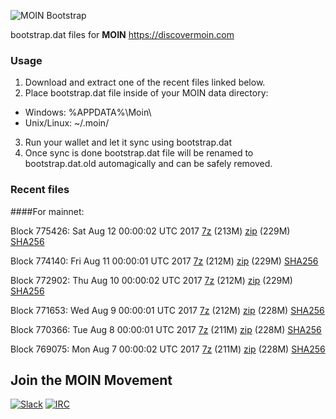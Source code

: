 ![MOIN Bootstrap](https://i.imgur.com/KjM1jMp.jpg)

bootstrap.dat files for **MOIN** https://discovermoin.com

### Usage

1. Download and extract one of the recent files linked below.
2. Place bootstrap.dat file inside of your MOIN data directory:
 - Windows: %APPDATA%\Moin\
 - Unix/Linux: ~/.moin/
3. Run your wallet and let it sync using bootstrap.dat
4. Once sync is done bootstrap.dat file will be renamed to bootstrap.dat.old automagically and can be safely removed.


### Recent files

####For mainnet:

Block 775426: Sat Aug 12 00:00:02 UTC 2017 [7z](https://transfer.sh/UxzX4/bootstrap.dat.20170812.7z) (213M) [zip](https://transfer.sh/mSGxW/bootstrap.dat.20170812.zip) (229M) [SHA256](https://transfer.sh/xl4kL/sha256.txt)

Block 774140: Fri Aug 11 00:00:01 UTC 2017 [7z](https://transfer.sh/vMgab/bootstrap.dat.20170811.7z) (212M) [zip](https://transfer.sh/Jae3c/bootstrap.dat.20170811.zip) (229M) [SHA256](https://transfer.sh/MrKpP/sha256.txt)

Block 772902: Thu Aug 10 00:00:02 UTC 2017 [7z](https://transfer.sh/10luhF/bootstrap.dat.20170810.7z) (212M) [zip](https://transfer.sh/12MNXC/bootstrap.dat.20170810.zip) (229M) [SHA256](https://transfer.sh/x8ywK/sha256.txt)

Block 771653: Wed Aug  9 00:00:01 UTC 2017 [7z](https://transfer.sh/oHTBJ/bootstrap.dat.20170809.7z) (212M) [zip](https://transfer.sh/zlb7x/bootstrap.dat.20170809.zip) (228M) [SHA256](https://transfer.sh/1tBAw/sha256.txt)

Block 770366: Tue Aug  8 00:00:01 UTC 2017 [7z](https://transfer.sh/amvD2/bootstrap.dat.20170808.7z) (211M) [zip](https://transfer.sh/mxt8G/bootstrap.dat.20170808.zip) (228M) [SHA256](https://transfer.sh/143oRI/sha256.txt)

Block 769075: Mon Aug  7 00:00:02 UTC 2017 [7z](https://transfer.sh/iRJaN/bootstrap.dat.20170807.7z) (211M) [zip](https://transfer.sh/IfknA/bootstrap.dat.20170807.zip) (228M) [SHA256](https://transfer.sh/z99ni/sha256.txt)

## Join the MOIN Movement

[![Slack](https://i.imgur.com/Xy0IEJN.png)](https://discovermoin.herokuapp.com)
[![IRC](http://i.imgur.com/amUnKGQ.png)](https://kiwiirc.com/client/irc.freenode.net/#moin-crypto)

